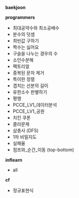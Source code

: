 **baekjoon**

**programmers**
- 최대공약수와 최소공배수
- 분수의 덧셈
- 최빈값 구하기
- 짝수는 싫어요
- 구슬을 나누는 경우의 수
- 소인수분해
- 팩토리얼
- 중복된 문자 제거
- 특이한 정렬
- 겹치는 선분의 길이
- 유한소수 판별하기
- 평행
- PCCE_LV1_데이터분석
- PCCE_LV1_공원
- 치킨 쿠폰
- 콜라문제
- 삼총사 (DFS)
- 1차 비밀지도
- 실패율
- 점프와_순간_이동 (top-bottom)

**inflearn**
- all

**cf**
- 정규표현식
